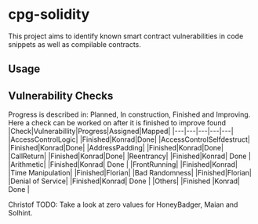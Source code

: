# cpg-solidity
This project aims to identify known smart contract vulnerabilities in code snippets as well as compilable contracts.
## Usage
## Vulnerability Checks
Progress is described in: Planned, In construction, Finished and Improving. Here a check can be worked on after it is finished to improve found 
|Check|Vulnerabillity|Progress|Assigned|Mapped|
|---|---|---|---|---|
|AccessControlLogic|   |Finished|Konrad|Done|
|AccessControlSelfdestruct|   |Finished|Konrad|Done|
|AddressPadding|   |Finished|Konrad|Done|
|CallReturn|   |Finished|Konrad|Done|
|Reentrancy|   |Finished|Konrad| Done |
|Arithmetic|   |Finished|Konrad| Done |
|FrontRunning|   |Finished|Konrad|
|Time Manipulation|   |Finished|Florian|
|Bad Randomness|   |Finished|Florian|
|Denial of Service|   |Finished|Konrad| Done |
|Others| |Finished |Konrad| Done |


Christof TODO: Take a look at zero values for HoneyBadger, Maian and Solhint.
